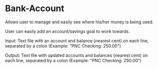 # Bank-Account

Allows user to manage and easily see where his/her money is being used.

User can easily add an account/savings goal to work towards.

Input: Text file with an account and balance (nearest cent) on each line, separated by a colon (Example: "PNC Checking: 250.00")

Output: Text file with updated accounts and balances (nearest cent) on each line, separated by a colon (Example: "PNC Checking: 250.00")
